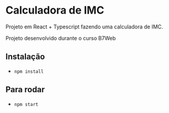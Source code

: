 # Calculadora de IMC

Projeto em React + Typescript fazendo uma calculadora de IMC.

Projeto desenvolvido durante o curso B7Web

## Instalação
- `npm install`

## Para rodar
- `npm start`